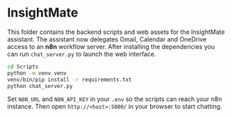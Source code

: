 # InsightMate

This folder contains the backend scripts and web assets for the InsightMate assistant. The assistant now delegates Gmail, Calendar and OneDrive access to an **n8n** workflow server. After installing the dependencies you can run `chat_server.py` to launch the web interface.

```bash
cd Scripts
python -m venv venv
venv/bin/pip install -r requirements.txt
python chat_server.py
```
Set `N8N_URL` and `N8N_API_KEY` in your `.env` so the scripts can reach your n8n instance. Then open `http://<host>:5000/` in your browser to start chatting.
